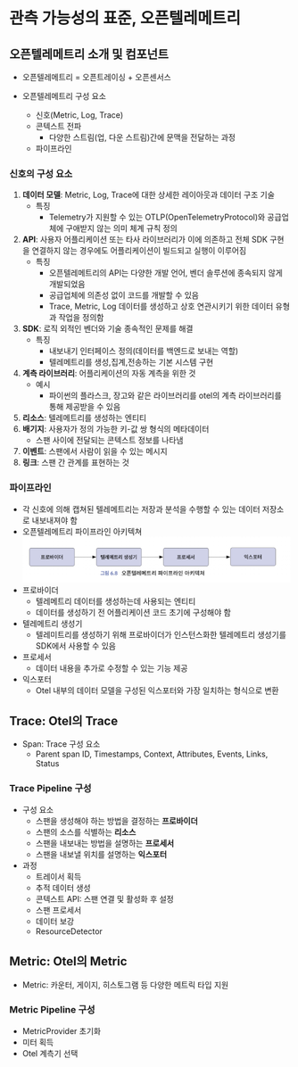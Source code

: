 # 관측 가능성의 표준, 오픈텔레메트리
## 오픈텔레메트리 소개 및 컴포넌트
- 오픈텔레메트리 = 오픈트레이싱 + 오픈센서스 

- 오픈텔레메트리 구성 요소
    - 신호(Metric, Log, Trace)
    - 콘텍스트 전파
        - 다양한 스트림(업, 다운 스트림)간에 문맥을 전달하는 과정 
    - 파이프라인
### 신호의 구성 요소
1. **데이터 모델**: Metric, Log, Trace에 대한 상세한 레이아웃과 데이터 구조 기술
    - 특징
        - Telemetry가 지원할 수 있는 OTLP(OpenTelemetryProtocol)와 공급업체에 구애받지 않는 의미 체계 규칙 정의 
2. **API**: 사용자 어플리케이션 또는 타사 라이브러리가 이에 의존하고 전체 SDK 구현을 연결하지 않는 경우에도 어플리케이션이 빌드되고 실행이 이루어짐
    - 특징 
        - 오픈텔레메트리의 API는 다양한 개발 언어, 벤더 솔루션에 종속되지 않게 개발되었음 
        - 공급업체에 의존성 없이 코드를 개발할 수 있음
        - Trace, Metric, Log 데이터를 생성하고 상호 연관시키기 위한 데이터 유형과 작업을 정의함 
3. **SDK**: 로직 외적인 벤더와 기술 종속적인 문제를 해결 
    - 특징
        - 내보내기 인터페이스 정의(데이터를 백엔드로 보내는 역할) 
        - 텔레메트리를 생성,집계,전송하는 기본 시스템 구현
4. **계측 라이브러리**: 어플리케이션의 자동 계측을 위한 것
    - 예시
        - 파이썬의 플라스크, 장고와 같은 라이브러리를 otel의 계측 라이브러리를 통해 제공받을 수 있음
5. **리소스**: 텔레메트리를 생성하는 엔티티
6. **배기지**: 사용자가 정의 가능한 키-값 쌍 형식의 메타데이터
    - 스팬 사이에 전달되는 콘텍스트 정보를 나타냄 
7. **이벤트**: 스팬에서 사람이 읽을 수 있는 메시지 
8. **링크**: 스팬 간 관계를 표현하는 것 

### 파이프라인
- 각 신호에 의해 캡쳐된 텔레메트리는 저장과 분석을 수행할 수 있는 데이터 저장소로 내보내져야 함 
- 오픈텔레메트리 파이프라인 아키텍쳐 
![alt text](image.png)
- 프로바이더
    - 텔레메트리 데이터를 생성하는데 사용되는 엔티티 
    - 데이터를 생성하기 전 어플리케이션 코드 초기에 구성해야 함
- 텔레메트리 생성기
    - 텔레미트리를 생성하기 위해 프로바이더가 인스턴스화한 텔레메트리 생성기를 SDK에서 사용할 수 있음
- 프로세서
    - 데이터 내용을 추가로 수정할 수 있는 기능 제공 
- 익스포터
    - Otel 내부의 데이터 모델을 구성된 익스포터와 가장 일치하는 형식으로 변환

## Trace: Otel의 Trace
- Span: Trace 구성 요소
    - Parent span ID, Timestamps, Context, Attributes, Events, Links, Status
### Trace Pipeline 구성
- 구성 요소
    - 스팬을 생성해야 하는 방법을 결정하는 **프로바이더**
    - 스팬의 소스를 식별하는 **리소스**
    - 스팬을 내보내는 방법을 설명하는 **프로세서**
    - 스팬을 내보낼 위치를 설명하는 **익스포터**
- 과정
    - 트레이서 획득
    - 추적 데이터 생성
    - 콘텍스트 API: 스팬 연결 및 활성화 후 설정
    - 스팬 프로세서
    - 데이터 보강
    - ResourceDetector
## Metric: Otel의 Metric
- Metric: 카운터, 게이지, 히스토그램 등 다양한 메트릭 타입 지원

### Metric Pipeline 구성
- MetricProvider 초기화
- 미터 획득
- Otel 계측기 선택
